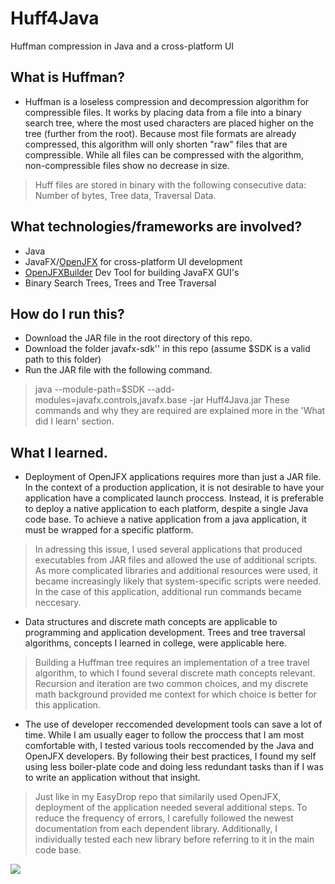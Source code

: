 # Huff4Java
Huffman compression in Java and a cross-platform UI



## What is Huffman?
- Huffman is a loseless compression and decompression algorithm for compressible files. It works by placing data from a file into a binary search tree, where the most used characters are placed higher on the tree (further from the root). Because most file formats are already compressed, this algorithm will only shorten "raw" files that are compressible. While all files can be compressed with the algorithm, non-compressible files show no decrease in size.
> Huff files are stored in binary with the following consecutive data: Number of bytes, Tree data, Traversal Data.



## What technologies/frameworks are involved?
- Java
- JavaFX/[OpenJFX](https://openjfx.io/) for cross-platform UI development
- [OpenJFXBuilder](https://openjfx.io/javadoc/11/javafx.base/javafx/util/Builder.html) Dev Tool for building JavaFX GUI's 
- Binary Search Trees, Trees and Tree Traversal 



## How do I run this?
- Download the JAR file in the root directory of this repo.
- Download the folder javafx-sdk'' in this repo (assume $SDK is a valid path to this folder)
- Run the JAR file with the following command.
> java --module-path=$SDK --add-modules=javafx.controls,javafx.base -jar Huff4Java.jar
These commands and why they are required are explained more in the 'What did I learn' section.



## What I learned.
- Deployment of OpenJFX applications requires more than just a JAR file. In the context of a production application, it is not desirable to have your application have a complicated launch proccess. Instead, it is preferable to deploy a native application to each platform, despite a single Java code base. To achieve a native application from a java application, it must be wrapped for a specific platform.
> In adressing this issue, I used several applications that produced executables from JAR files and allowed the use of additional scripts. As more complicated libraries and additional resources were used, it became increasingly likely that system-specific scripts were needed. In the case of this application, additional run commands became neccesary.
- Data structures and discrete math concepts are applicable to programming and application development. Trees and tree traversal algorithms, concepts I learned in college, were applicable here.
> Building a Huffman tree requires an implementation of a tree travel algorithm, to which I found several discrete math concepts relevant. Recursion and iteration are two common choices, and my discrete math background provided me context for which choice is better for this application.
- The use of developer reccomended development tools can save a lot of time. While I am usually eager to follow the proccess that I am most comfortable with, I tested various tools reccomended by the Java and OpenJFX developers. By following their best practices, I found my self using less boiler-plate code and doing less redundant tasks than if I was to write an application without that insight.
> Just like in my EasyDrop repo that similarily used OpenJFX, deployment of the application needed several additional steps. To reduce the frequency of errors, I carefully followed the newest documentation from each dependent library. Additionally, I individually tested each new library before referring to it in the main code base.



![](https://i.gyazo.com/3f801a2d0dbaa9ed7e55e1f3239102c7.png)
